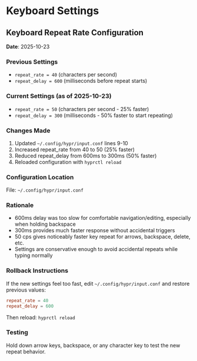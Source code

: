 # Keyboard Settings

## Keyboard Repeat Rate Configuration

**Date**: 2025-10-23

### Previous Settings
- `repeat_rate = 40` (characters per second)
- `repeat_delay = 600` (milliseconds before repeat starts)

### Current Settings (as of 2025-10-23)
- `repeat_rate = 50` (characters per second - 25% faster)
- `repeat_delay = 300` (milliseconds - 50% faster to start repeating)

### Changes Made
1. Updated `~/.config/hypr/input.conf` lines 9-10
2. Increased repeat_rate from 40 to 50 (25% faster)
3. Reduced repeat_delay from 600ms to 300ms (50% faster)
4. Reloaded configuration with `hyprctl reload`

### Configuration Location
File: `~/.config/hypr/input.conf`

### Rationale
- 600ms delay was too slow for comfortable navigation/editing, especially when holding backspace
- 300ms provides much faster response without accidental triggers
- 50 cps gives noticeably faster key repeat for arrows, backspace, delete, etc.
- Settings are conservative enough to avoid accidental repeats while typing normally

### Rollback Instructions
If the new settings feel too fast, edit `~/.config/hypr/input.conf` and restore previous values:
```conf
repeat_rate = 40
repeat_delay = 600
```
Then reload: `hyprctl reload`

### Testing
Hold down arrow keys, backspace, or any character key to test the new repeat behavior.
